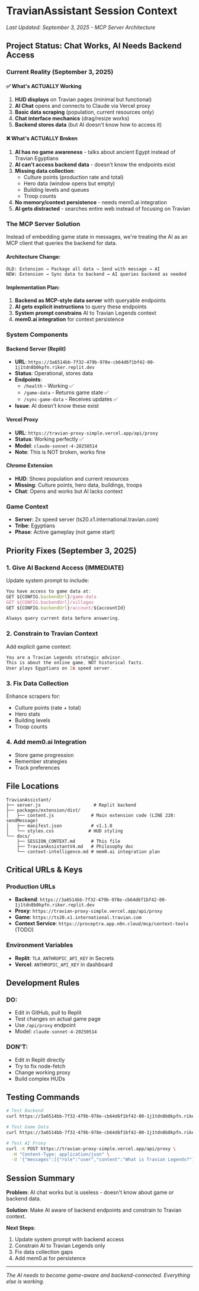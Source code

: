 # TravianAssistant Session Context
*Last Updated: September 3, 2025 - MCP Server Architecture*

## Project Status: Chat Works, AI Needs Backend Access

### Current Reality (September 3, 2025)

#### ✅ What's ACTUALLY Working
1. **HUD displays** on Travian pages (minimal but functional)
2. **AI Chat** opens and connects to Claude via Vercel proxy  
3. **Basic data scraping** (population, current resources only)
4. **Chat interface mechanics** (drag/resize works)
5. **Backend stores data** (but AI doesn't know how to access it)

#### ❌ What's ACTUALLY Broken
1. **AI has no game awareness** - talks about ancient Egypt instead of Travian Egyptians
2. **AI can't access backend data** - doesn't know the endpoints exist
3. **Missing data collection**:
   - Culture points (production rate and total)
   - Hero data (window opens but empty)
   - Building levels and queues
   - Troop counts
4. **No memory/context persistence** - needs mem0.ai integration
5. **AI gets distracted** - searches entire web instead of focusing on Travian

### The MCP Server Solution

Instead of embedding game state in messages, we're treating the AI as an MCP client that queries the backend for data.

#### Architecture Change:
```
OLD: Extension → Package all data → Send with message → AI
NEW: Extension → Sync data to backend → AI queries backend as needed
```

#### Implementation Plan:
1. **Backend as MCP-style data server** with queryable endpoints
2. **AI gets explicit instructions** to query these endpoints
3. **System prompt constrains** AI to Travian Legends context
4. **mem0.ai integration** for context persistence

### System Components

#### Backend Server (Replit)
- **URL**: `https://3a6514bb-7f32-479b-978e-cb64d6f1bf42-00-1j1tdn8b0kpfn.riker.replit.dev`
- **Status**: Operational, stores data
- **Endpoints**:
  - `/health` - Working ✅
  - `/game-data` - Returns game state ✅
  - `/sync-game-data` - Receives updates ✅
- **Issue**: AI doesn't know these exist

#### Vercel Proxy
- **URL**: `https://travian-proxy-simple.vercel.app/api/proxy`
- **Status**: Working perfectly ✅
- **Model**: `claude-sonnet-4-20250514`
- **Note**: This is NOT broken, works fine

#### Chrome Extension
- **HUD**: Shows population and current resources
- **Missing**: Culture points, hero data, buildings, troops
- **Chat**: Opens and works but AI lacks context

### Game Context
- **Server**: 2x speed server (ts20.x1.international.travian.com)
- **Tribe**: Egyptians
- **Phase**: Active gameplay (not game start)

## Priority Fixes (September 3, 2025)

### 1. Give AI Backend Access (IMMEDIATE)
Update system prompt to include:
```javascript
You have access to game data at:
GET ${CONFIG.backendUrl}/game-data
GET ${CONFIG.backendUrl}/villages
GET ${CONFIG.backendUrl}/account/${accountId}

Always query current data before answering.
```

### 2. Constrain to Travian Context
Add explicit game context:
```javascript
You are a Travian Legends strategic advisor.
This is about the online game, NOT historical facts.
User plays Egyptians on 2x speed server.
```

### 3. Fix Data Collection
Enhance scrapers for:
- Culture points (rate + total)
- Hero stats
- Building levels
- Troop counts

### 4. Add mem0.ai Integration
- Store game progression
- Remember strategies
- Track preferences

## File Locations

```
TravianAssistant/
├── server.js                    # Replit backend
├── packages/extension/dist/
│   ├── content.js              # Main extension code (LINE 220: sendMessage)
│   ├── manifest.json           # v1.1.0
│   └── styles.css             # HUD styling
└── docs/
    ├── SESSION_CONTEXT.md      # This file
    ├── TravianAssistantV4.md   # Philosophy doc
    └── context-intelligence.md # mem0.ai integration plan
```

## Critical URLs & Keys

### Production URLs
- **Backend**: `https://3a6514bb-7f32-479b-978e-cb64d6f1bf42-00-1j1tdn8b0kpfn.riker.replit.dev`
- **Proxy**: `https://travian-proxy-simple.vercel.app/api/proxy`
- **Game**: `https://ts20.x1.international.travian.com`
- **Context Service**: `https://proceptra.app.n8n.cloud/mcp/context-tools` (TODO)

### Environment Variables
- **Replit**: `TLA_ANTHROPIC_API_KEY` in Secrets
- **Vercel**: `ANTHROPIC_API_KEY` in dashboard

## Development Rules

### DO:
- Edit in GitHub, pull to Replit
- Test changes on actual game page
- Use `/api/proxy` endpoint
- Model: `claude-sonnet-4-20250514`

### DON'T:
- Edit in Replit directly
- Try to fix node-fetch
- Change working proxy
- Build complex HUDs

## Testing Commands

```bash
# Test Backend
curl https://3a6514bb-7f32-479b-978e-cb64d6f1bf42-00-1j1tdn8b0kpfn.riker.replit.dev/health

# Test Game Data
curl https://3a6514bb-7f32-479b-978e-cb64d6f1bf42-00-1j1tdn8b0kpfn.riker.replit.dev/game-data

# Test AI Proxy
curl -X POST https://travian-proxy-simple.vercel.app/api/proxy \
  -H "Content-Type: application/json" \
  -d '{"messages":[{"role":"user","content":"What is Travian Legends?"}],"model":"claude-sonnet-4-20250514","max_tokens":2000}'
```

## Session Summary

**Problem**: AI chat works but is useless - doesn't know about game or backend data.

**Solution**: Make AI aware of backend endpoints and constrain to Travian context.

**Next Steps**:
1. Update system prompt with backend access
2. Constrain AI to Travian Legends only
3. Fix data collection gaps
4. Add mem0.ai for persistence

---

*The AI needs to become game-aware and backend-connected. Everything else is working.*

